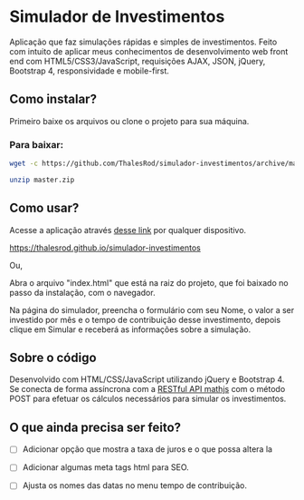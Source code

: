 # Simulador de Investimentos

Aplicação que faz simulações rápidas e simples de investimentos.
Feito com intuito de aplicar meus conhecimentos de desenvolvimento web front end com HTML5/CSS3/JavaScript, requisições AJAX, JSON, jQuery, Bootstrap 4, responsividade e mobile-first.

## Como instalar?

Primeiro baixe os arquivos ou clone o projeto para sua máquina.

### Para baixar:
```bash
wget -c https://github.com/ThalesRod/simulador-investimentos/archive/master.zip

unzip master.zip

```

## Como usar?

Acesse a aplicação através [desse link](https://thalesrod.github.io/simulador-investimentos) por qualquer dispositivo.

https://thalesrod.github.io/simulador-investimentos

Ou,

Abra o arquivo "index.html" que está na raiz do projeto, que foi baixado no passo da instalação, com o navegador.

Na página do simulador, preencha o formulário com seu Nome, o valor a ser investido por mês e o tempo de contribuição desse investimento, depois clique em Simular e receberá as informações sobre a simulação.

## Sobre o código

Desenvolvido com HTML/CSS/JavaScript utilizando jQuery e Bootstrap 4. Se conecta de forma assíncrona com a [RESTful API mathjs](http://api.mathjs.com/) com o método POST para efetuar os cálculos necessários para simular os investimentos.

## O que ainda precisa ser feito?

- [ ] Adicionar opção que mostra a taxa de juros e o que possa altera la
- [ ] Adicionar algumas meta tags html para SEO.
- [ ] Ajusta os nomes das datas no menu tempo de contribuição.

